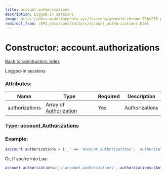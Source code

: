 ```yaml
---
title: account.authorizations
description: Logged-in sessions
image: https://docs.madelineproto.xyz/favicons/android-chrome-256x256.png
redirect_from: /API_docs/constructors/account_authorizations.html
---
```

# Constructor: account.authorizations  
[Back to constructors index](index.md)



Logged-in sessions

### Attributes:

| Name     |    Type       | Required | Description |
|----------|---------------|----------|-------------|
|authorizations|Array of [Authorization](../types/Authorization.md) | Yes|Authorizations|



### Type: [account.Authorizations](../types/account.Authorizations.md)


### Example:

```php
$account.authorizations = ['_' => 'account.authorizations', 'authorizations' => [Authorization, Authorization]];
```  


Or, if you're into Lua:

```lua
account.authorizations={_='account.authorizations', authorizations={Authorization}}

```


